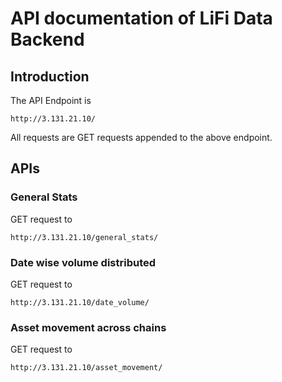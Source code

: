 # API documentation of LiFi Data Backend

## Introduction
The API Endpoint is 
```
http://3.131.21.10/
```
All requests are GET requests appended to the above endpoint. 

## APIs

### General Stats
GET request to 
```
http://3.131.21.10/general_stats/
```

### Date wise volume distributed
GET request to 
```
http://3.131.21.10/date_volume/
```

### Asset movement across chains
GET request to 
```
http://3.131.21.10/asset_movement/
```
